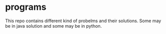 # programs
This repo contains different kind of probelms and their solutions. Some may be in java solution and some may be in python. 
